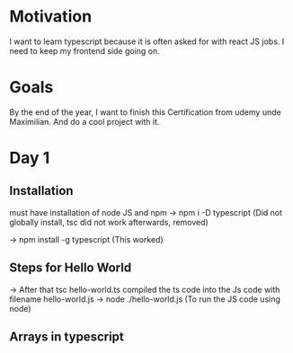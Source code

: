 # Motivation
I want to learn typescript because it is often asked for with react JS jobs. I need to keep my frontend side going on.
# Goals
By the end of the year, I want to finish this Certification from udemy unde Maximilian. And do a cool project with it.
# Day 1
## Installation
must have installation of node JS and npm
-> npm i -D typescript (Did not globally install, tsc did not work afterwards, removed)

-> npm install -g typescript (This worked)

## Steps for Hello World
-> After that tsc hello-world.ts compiled the ts code into the Js code with filename hello-world.js
-> node ./hello-world.js (To run the JS code using node)

## Arrays in typescript

